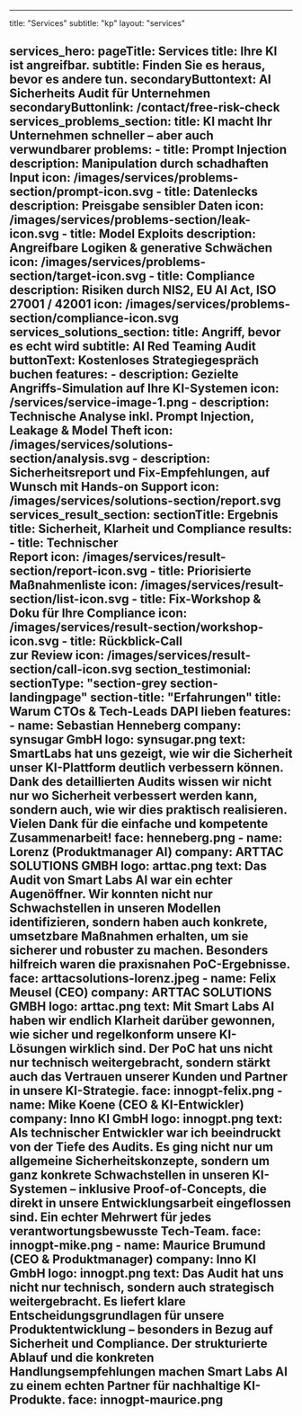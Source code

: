 
---
title: "Services"
subtitle: "kp"
layout: "services"

services_hero:
    pageTitle: Services
    title: Ihre KI ist angreifbar.
    subtitle: Finden Sie es heraus, bevor es andere tun.
    secondaryButtontext: AI Sicherheits Audit für Unternehmen
    secondaryButtonlink: /contact/free-risk-check
services_problems_section:
    title: KI macht Ihr Unternehmen schneller – aber auch verwundbarer
    problems:
    - title: Prompt Injection
      description: Manipulation durch schadhaften Input
      icon: /images/services/problems-section/prompt-icon.svg
    - title: Datenlecks
      description: Preisgabe sensibler Daten
      icon: /images/services/problems-section/leak-icon.svg
    - title: Model Exploits
      description: Angreifbare Logiken & generative Schwächen
      icon: /images/services/problems-section/target-icon.svg
    - title: Compliance
      description: Risiken durch NIS2, EU AI Act, ISO 27001 / 42001
      icon: /images/services/problems-section/compliance-icon.svg
services_solutions_section:
  title: Angriff, bevor es echt wird
  subtitle: AI Red Teaming Audit
  buttonText: Kostenloses Strategiegespräch buchen
  features:
    - description: Gezielte Angriffs-Simulation auf Ihre KI-Systemen
      icon: /services/service-image-1.png
    - description: Technische Analyse inkl. Prompt Injection, Leakage & Model Theft
      icon: /images/services/solutions-section/analysis.svg
    - description: Sicherheitsreport und Fix-Empfehlungen, auf Wunsch mit Hands-on Support
      icon: /images/services/solutions-section/report.svg
services_result_section:
  sectionTitle: Ergebnis
  title: Sicherheit, Klarheit und Compliance
  results:
    - title: Technischer<br>Report
      icon: /images/services/result-section/report-icon.svg
    - title: Priorisierte<br>Maßnahmenliste
      icon: /images/services/result-section/list-icon.svg
    - title: Fix-Workshop & Doku für Ihre Compliance
      icon: /images/services/result-section/workshop-icon.svg
    - title: Rückblick-Call<br>zur Review
      icon: /images/services/result-section/call-icon.svg
section_testimonial:
  sectionType: "section-grey section-landingpage"
  section-title: "Erfahrungen"
  title: Warum CTOs & Tech-Leads DAPI lieben
  features:
    - name: Sebastian Henneberg
      company: synsugar GmbH
      logo: synsugar.png
      text: SmartLabs hat uns gezeigt, wie wir die Sicherheit unser KI-Plattform deutlich verbessern können. Dank des detaillierten Audits wissen wir nicht nur wo Sicherheit verbessert werden kann, sondern auch, wie wir dies praktisch realisieren. Vielen Dank für die einfache und kompetente Zusammenarbeit!
      face: henneberg.png
    - name: Lorenz (Produktmanager AI)
      company: ARTTAC SOLUTIONS GMBH
      logo: arttac.png
      text: Das Audit von Smart Labs AI war ein echter Augenöffner. Wir konnten nicht nur Schwachstellen in unseren Modellen identifizieren, sondern haben auch konkrete, umsetzbare Maßnahmen erhalten, um sie sicherer und robuster zu machen. Besonders hilfreich waren die praxisnahen PoC-Ergebnisse.
      face: arttacsolutions-lorenz.jpeg
    - name: Felix Meusel (CEO)
      company: ARTTAC SOLUTIONS GMBH
      logo: arttac.png
      text: Mit Smart Labs AI haben wir endlich Klarheit darüber gewonnen, wie sicher und regelkonform unsere KI-Lösungen wirklich sind. Der PoC hat uns nicht nur technisch weitergebracht, sondern stärkt auch das Vertrauen unserer Kunden und Partner in unsere KI-Strategie.
      face: innogpt-felix.png
    - name:  Mike Koene (CEO & KI-Entwickler)
      company: Inno KI GmbH
      logo: innogpt.png
      text: Als technischer Entwickler war ich beeindruckt von der Tiefe des Audits. Es ging nicht nur um allgemeine Sicherheitskonzepte, sondern um ganz konkrete Schwachstellen in unseren KI-Systemen – inklusive Proof-of-Concepts, die direkt in unsere Entwicklungsarbeit eingeflossen sind. Ein echter Mehrwert für jedes verantwortungsbewusste Tech-Team.
      face: innogpt-mike.png
    - name: Maurice Brumund (CEO & Produktmanager)
      company: Inno KI GmbH
      logo: innogpt.png
      text: Das Audit hat uns nicht nur technisch, sondern auch strategisch weitergebracht. Es liefert klare Entscheidungsgrundlagen für unsere Produktentwicklung – besonders in Bezug auf Sicherheit und Compliance. Der strukturierte Ablauf und die konkreten Handlungsempfehlungen machen Smart Labs AI zu einem echten Partner für nachhaltige KI-Produkte.
      face: innogpt-maurice.png
---